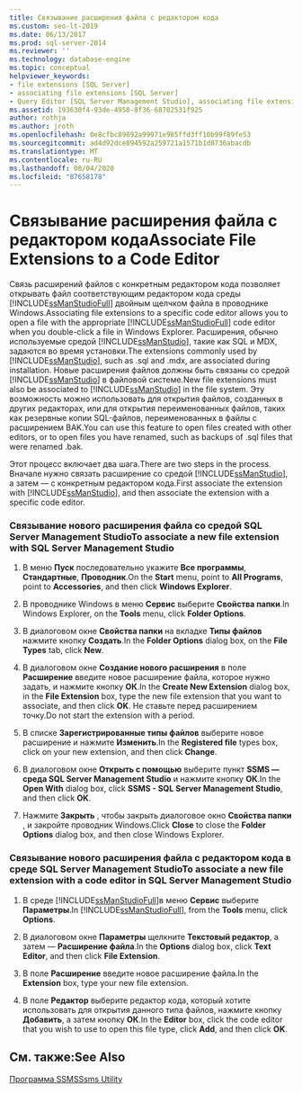 ```yaml
---
title: Связывание расширения файла с редактором кода
ms.custom: seo-lt-2019
ms.date: 06/13/2017
ms.prod: sql-server-2014
ms.reviewer: ''
ms.technology: database-engine
ms.topic: conceptual
helpviewer_keywords:
- file extensions [SQL Server]
- associating file extensions [SQL Server]
- Query Editor [SQL Server Management Studio], associating file extensions
ms.assetid: 193630f4-93de-4950-8f36-68702531f925
author: rothja
ms.author: jroth
ms.openlocfilehash: 0e8cfbc89892a99971e985ffd3ff10b99f89fe53
ms.sourcegitcommit: ad4d92dce894592a259721a1571b1d8736abacdb
ms.translationtype: MT
ms.contentlocale: ru-RU
ms.lasthandoff: 08/04/2020
ms.locfileid: "87658178"
---
```

# <a name="associate-file-extensions-to-a-code-editor"></a><span data-ttu-id="fcfc4-102">Связывание расширения файла с редактором кода</span><span class="sxs-lookup"><span data-stu-id="fcfc4-102">Associate File Extensions to a Code Editor</span></span>
  <span data-ttu-id="fcfc4-103">Связь расширений файлов с конкретным редактором кода позволяет открывать файл соответствующим редактором кода среды [!INCLUDE[ssManStudioFull](../../includes/ssmanstudiofull-md.md)] двойным щелчком файла в проводнике Windows.</span><span class="sxs-lookup"><span data-stu-id="fcfc4-103">Associating file extensions to a specific code editor allows you to open a file with the appropriate [!INCLUDE[ssManStudioFull](../../includes/ssmanstudiofull-md.md)] code editor when you double-click a file in Windows Explorer.</span></span> <span data-ttu-id="fcfc4-104">Расширения, обычно используемые средой [!INCLUDE[ssManStudio](../../includes/ssmanstudio-md.md)], такие как SQL и MDX, задаются во время установки.</span><span class="sxs-lookup"><span data-stu-id="fcfc4-104">The extensions commonly used by [!INCLUDE[ssManStudio](../../includes/ssmanstudio-md.md)], such as .sql and .mdx, are associated during installation.</span></span> <span data-ttu-id="fcfc4-105">Новые расширения файлов должны быть связаны со средой [!INCLUDE[ssManStudio](../../includes/ssmanstudio-md.md)] в файловой системе.</span><span class="sxs-lookup"><span data-stu-id="fcfc4-105">New file extensions must also be associated to [!INCLUDE[ssManStudio](../../includes/ssmanstudio-md.md)] in the file system.</span></span> <span data-ttu-id="fcfc4-106">Эту возможность можно использовать для открытия файлов, созданных в других редакторах, или для открытия переименованных файлов, таких как резервные копии SQL-файлов, переименованных в файлы с расширением BAK.</span><span class="sxs-lookup"><span data-stu-id="fcfc4-106">You can use this feature to open files created with other editors, or to open files you have renamed, such as backups of .sql files that were renamed .bak.</span></span>  
  
 <span data-ttu-id="fcfc4-107">Этот процесс включает два шага.</span><span class="sxs-lookup"><span data-stu-id="fcfc4-107">There are two steps in the process.</span></span> <span data-ttu-id="fcfc4-108">Вначале нужно связать расширение со средой [!INCLUDE[ssManStudio](../../includes/ssmanstudio-md.md)], а затем — с конкретным редактором кода.</span><span class="sxs-lookup"><span data-stu-id="fcfc4-108">First associate the extension with [!INCLUDE[ssManStudio](../../includes/ssmanstudio-md.md)], and then associate the extension with a specific code editor.</span></span>  
  
### <a name="to-associate-a-new-file-extension-with-sql-server-management-studio"></a><span data-ttu-id="fcfc4-109">Связывание нового расширения файла со средой SQL Server Management Studio</span><span class="sxs-lookup"><span data-stu-id="fcfc4-109">To associate a new file extension with SQL Server Management Studio</span></span>  
  
1.  <span data-ttu-id="fcfc4-110">В меню **Пуск** последовательно укажите **Все программы**, **Стандартные**, **Проводник**.</span><span class="sxs-lookup"><span data-stu-id="fcfc4-110">On the **Start** menu, point to **All Programs**, point to **Accessories**, and then click **Windows Explorer**.</span></span>  
  
2.  <span data-ttu-id="fcfc4-111">В проводнике Windows в меню **Сервис** выберите **Свойства папки**.</span><span class="sxs-lookup"><span data-stu-id="fcfc4-111">In Windows Explorer, on the **Tools** menu, click **Folder Options**.</span></span>  
  
3.  <span data-ttu-id="fcfc4-112">В диалоговом окне **Свойства папки** на вкладке **Типы файлов** нажмите кнопку **Создать**.</span><span class="sxs-lookup"><span data-stu-id="fcfc4-112">In the **Folder Options** dialog box, on the **File Types** tab, click **New**.</span></span>  
  
4.  <span data-ttu-id="fcfc4-113">В диалоговом окне **Создание нового расширения** в поле **Расширение** введите новое расширение файла, которое нужно задать, и нажмите кнопку **ОК**.</span><span class="sxs-lookup"><span data-stu-id="fcfc4-113">In the **Create New Extension** dialog box, in the **File Extension** box, type the new file extension that you want to associate, and then click **OK**.</span></span> <span data-ttu-id="fcfc4-114">Не ставьте перед расширением точку.</span><span class="sxs-lookup"><span data-stu-id="fcfc4-114">Do not start the extension with a period.</span></span>  
  
5.  <span data-ttu-id="fcfc4-115">В списке **Зарегистрированные типы файлов** выберите новое расширение и нажмите **Изменить**.</span><span class="sxs-lookup"><span data-stu-id="fcfc4-115">In the **Registered file** types box, click on your new extension, and then click **Change**.</span></span>  
  
6.  <span data-ttu-id="fcfc4-116">В диалоговом окне **Открыть с помощью** выберите пункт **SSMS — среда SQL Server Management Studio** и нажмите кнопку **ОК**.</span><span class="sxs-lookup"><span data-stu-id="fcfc4-116">In the **Open With** dialog box, click **SSMS - SQL Server Management Studio**, and then click **OK**.</span></span>  
  
7.  <span data-ttu-id="fcfc4-117">Нажмите **Закрыть** , чтобы закрыть диалоговое окно **Свойства папки** , и закройте проводник Windows.</span><span class="sxs-lookup"><span data-stu-id="fcfc4-117">Click **Close** to close the **Folder Options** dialog box, and then close Windows Explorer.</span></span>  
  
### <a name="to-associate-a-new-file-extension-with-a-code-editor-in-sql-server-management-studio"></a><span data-ttu-id="fcfc4-118">Связывание нового расширения файла с редактором кода в среде SQL Server Management Studio</span><span class="sxs-lookup"><span data-stu-id="fcfc4-118">To associate a new file extension with a code editor in SQL Server Management Studio</span></span>  
  
1.  <span data-ttu-id="fcfc4-119">В среде [!INCLUDE[ssManStudioFull](../../includes/ssmanstudiofull-md.md)]в меню **Сервис** выберите **Параметры**.</span><span class="sxs-lookup"><span data-stu-id="fcfc4-119">In [!INCLUDE[ssManStudioFull](../../includes/ssmanstudiofull-md.md)], from the **Tools** menu, click **Options**.</span></span>  
  
2.  <span data-ttu-id="fcfc4-120">В диалоговом окне **Параметры** щелкните **Текстовый редактор**, а затем — **Расширение файла**.</span><span class="sxs-lookup"><span data-stu-id="fcfc4-120">In the **Options** dialog box, click **Text Editor**, and then click **File Extension**.</span></span>  
  
3.  <span data-ttu-id="fcfc4-121">В поле **Расширение** введите новое расширение файла.</span><span class="sxs-lookup"><span data-stu-id="fcfc4-121">In the **Extension** box, type your new file extension.</span></span>  
  
4.  <span data-ttu-id="fcfc4-122">В поле **Редактор** выберите редактор кода, который хотите использовать для открытия данного типа файлов, нажмите кнопку **Добавить**, а затем кнопку **ОК**.</span><span class="sxs-lookup"><span data-stu-id="fcfc4-122">In the **Editor** box, click the code editor that you wish to use to open this file type, click **Add**, and then click **OK**.</span></span>  
  
## <a name="see-also"></a><span data-ttu-id="fcfc4-123">См. также:</span><span class="sxs-lookup"><span data-stu-id="fcfc4-123">See Also</span></span>  
 [<span data-ttu-id="fcfc4-124">Программа SSMS</span><span class="sxs-lookup"><span data-stu-id="fcfc4-124">Ssms Utility</span></span>](../../ssms/ssms-utility.md)  
  
  
